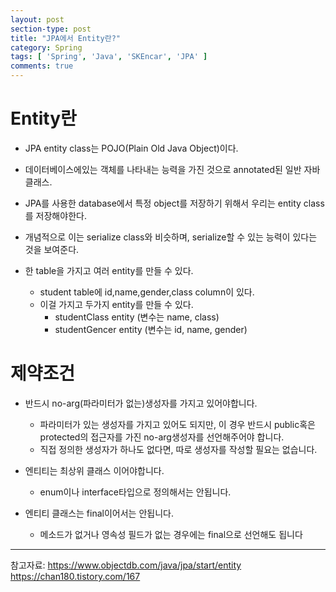 ```yaml
---
layout: post
section-type: post
title: "JPA에서 Entity란?"
category: Spring
tags: [ 'Spring', 'Java', 'SKEncar', 'JPA' ]
comments: true
---
```


# Entity란
- JPA entity class는 POJO(Plain Old Java Object)이다.
- 데이터베이스에있는 객체를 나타내는 능력을 가진 것으로 annotated된 일반 자바 클래스.
- JPA를 사용한 database에서 특정 object를 저장하기 위해서 우리는 entity class를 저장해야한다.
- 개념적으로 이는 serialize class와 비슷하며, serialize할 수 있는 능력이 있다는 것을 보여준다.


- 한 table을 가지고 여러 entity를 만들 수 있다.
  - student table에 id,name,gender,class column이 있다.
  - 이걸 가지고 두가지 entity를 만들 수 있다.
    - studentClass entity (변수는 name, class)
    - studentGencer entity (변수는 id, name, gender)


# 제약조건
- 반드시 no-arg(파라미터가 없는)생성자를 가지고 있어야합니다.
  - 파라미터가 있는 생성자를 가지고 있어도 되지만, 이 경우 반드시 public혹은 protected의 접근자를 가진 no-arg생성자를 선언해주어야 합니다.
  - 직접 정의한 생성자가 하나도 없다면, 따로 생성자를 작성할 필요는 없습니다.

- 엔티티는 최상위 클래스 이어야합니다.
  - enum이나 interface타입으로 정의해서는 안됩니다.

- 엔티티 클래스는 final이어서는 안됩니다.
  - 메소드가 없거나 영속성 필드가 없는 경우에는 final으로 선언해도 됩니다




---
참고자료:
https://www.objectdb.com/java/jpa/start/entity
https://chan180.tistory.com/167
